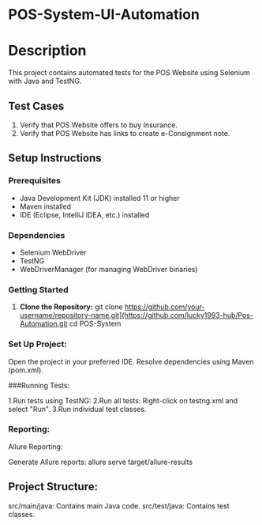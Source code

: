# POS-System-UI-Automation

# Description
This project contains automated tests for the POS Website using Selenium with Java and TestNG.

## Test Cases
1. Verify that POS Website offers to buy Insurance.
2. Verify that POS Website has links to create e-Consignment note.

## Setup Instructions

### Prerequisites
- Java Development Kit (JDK) installed 11 or higher
- Maven installed
- IDE (Eclipse, IntelliJ IDEA, etc.) installed

### Dependencies
- Selenium WebDriver
- TestNG
- WebDriverManager (for managing WebDriver binaries)

### Getting Started

1. **Clone the Repository:**
   git clone https://github.com/your-username/repository-name.git](https://github.com/lucky1993-hub/Pos-Automation.git
   cd POS-System

### Set Up Project:

Open the project in your preferred IDE.
Resolve dependencies using Maven (pom.xml).

###Running Tests:

1.Run tests using TestNG:
2.Run all tests: Right-click on testng.xml and select "Run".
3.Run individual test classes.

### Reporting:
Allure Reporting:

Generate Allure reports:
 allure serve target/allure-results

## Project Structure:

src/main/java: Contains main Java code.
src/test/java: Contains test classes.
